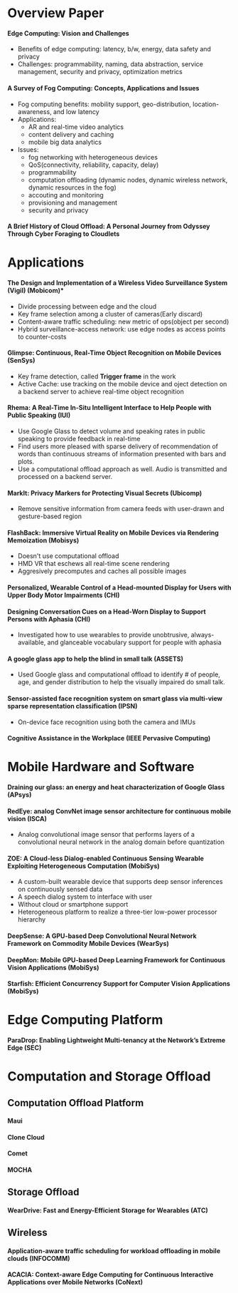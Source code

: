 # Overview Paper

#### Edge Computing: Vision and Challenges
  * Benefits of edge computing: latency, b/w, energy, data safety and privacy
  * Challenges: programmability, naming, data abstraction, service management, security and privacy, optimization metrics

#### A Survey of Fog Computing: Concepts, Applications and Issues
  * Fog computing benefits: mobility support, geo-distribution, location-awareness, and low latency
  * Applications: 
     * AR and real-time video analytics
     * content delivery and caching
     * mobile big data analytics
  * Issues: 
     * fog networking with heterogeneous devices
     * QoS(connectivity, reliability, capacity, delay)
     * programmability
     * computation offloading (dynamic nodes, dynamic wireless network, dynamic resources in the fog)
     * accouting and monitoring
     * provisioning and management
     * security and privacy

#### A Brief History of Cloud Offload: A Personal Journey from Odyssey Through Cyber Foraging to Cloudlets

# Applications

#### The Design and Implementation of a Wireless Video Surveillance System (Vigil) (Mobicom)*
  * Divide processing between edge and the cloud
  * Key frame selection among a cluster of cameras(Early discard)
  * Content-aware traffic scheduling: new metric of ops(object per second)
  * Hybrid surveillance-access network: use edge nodes as access points to counter-costs

#### Glimpse: Continuous, Real-Time Object Recognition on Mobile Devices (SenSys)
  * Key frame detection, called **Trigger frame** in the work
  * Active Cache: use tracking on the mobile device and oject detection on a backend server to achieve real-time object recognition 

#### Rhema: A Real-Time In-Situ Intelligent Interface to Help People with Public Speaking (IUI)
  * Use Google Glass to detect volume and speaking rates in public speaking to provide feedback in real-time
  * Find users more pleased with sparse delivery of recommendation of words than continuous streams of information presented with bars and plots.
  * Use a computational offload approach as well. Audio is transmitted and processed on a backend server.

#### MarkIt: Privacy Markers for Protecting Visual Secrets (Ubicomp)
  * Remove sensitive information from camera feeds with user-drawn and gesture-based region
  
#### FlashBack: Immersive Virtual Reality on Mobile Devices via Rendering Memoization (Mobisys)
  * Doesn't use computational offload
  * HMD VR that eschews all real-time scene rendering
  * Aggresively precomputes and caches all possible images

#### Personalized, Wearable Control of a Head-mounted Display for Users with Upper Body Motor Impairments (CHI)

#### Designing Conversation Cues on a Head-Worn Display to Support Persons with Aphasia (CHI)
  * Investigated how to use wearables to provide unobtrusive, always-available, and glanceable vocabulary support for people with aphasia 

#### A google glass app to help the blind in small talk (ASSETS)
  * Used Google glass and computational offload to identify # of people, age, and gender distribution to help the visually impaired do small talk.

#### Sensor-assisted face recognition system on smart glass via multi-view sparse representation classification (IPSN)
  * On-device face recognition using both the camera and IMUs

#### Cognitive Assistance in the Workplace (IEEE Pervasive Computing)

# Mobile Hardware and Software

#### Draining our glass: an energy and heat characterization of Google Glass (APsys)

#### RedEye: analog ConvNet image sensor architecture for continuous mobile vision (ISCA)
  * Analog convolutional image sensor that performs layers of a convolutional neural network in the analog domain before quantization

#### ZOE: A Cloud-less Dialog-enabled Continuous Sensing Wearable Exploiting Heterogeneous Computation (MobiSys)
  * A custom-built wearable device that supports deep sensor inferences on continuously sensed data
  * A speech dialog system to interface with user
  * Without cloud or smartphone support
  * Heterogeneous platform to realize a three-tier low-power processor hierarchy

#### DeepSense: A GPU-based Deep Convolutional Neural Network Framework on Commodity Mobile Devices (WearSys)

#### DeepMon: Mobile GPU-based Deep Learning Framework for Continuous Vision Applications (MobiSys)

#### Starfish: Efficient Concurrency Support for Computer Vision Applications (MobiSys)

# Edge Computing Platform
#### ParaDrop: Enabling Lightweight Multi-tenancy at the Network’s Extreme Edge (SEC)

# Computation and Storage Offload
## Computation Offload Platform
#### Maui

#### Clone Cloud

#### Comet

#### MOCHA

## Storage Offload
#### WearDrive: Fast and Energy-Efficient Storage for Wearables (ATC)

## Wireless
#### Application-aware traffic scheduling for workload offloading in mobile clouds (INFOCOMM)

#### ACACIA: Context-aware Edge Computing for Continuous Interactive Applications over Mobile Networks (CoNext)
